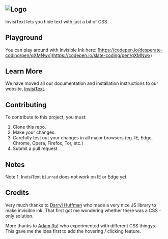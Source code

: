 ![Logo](https://raw.githubusercontent.com/eligeorgios/InvisiText/master/logo/logo-128.png)
---

InvisiText lets you hide text with just a bit of CSS.

## Playground

You can play around with Invisible Ink here: [https://codepen.io/desperate-coding/pen/qXMNwx](https://codepen.io/slate-coding/pen/qXMNwx)

## Learn More


We have moved all our documentation and installation instructions to our website, [InvisiText](http://invisi-text.surge.sh).

## Contributing

To contribute to this project, you must:

1.  Clone this repo.
2.  Make your changes.
3.  Carefully test out your changes in all major browsers (eg. IE, Edge, Chrome, Opera, Firefox, Tor, etc.)
4.  Submit a pull request.


## Notes

Note 1. InvisiText `blurred` does not work on IE or Edge yet.


## Credits

Very much thanks to [Darryl Huffman](https://codepen.io/darrylhuffman/pen/EyyNEP) who made a very nice JS library to make invisible ink. That first got me wondering whether there was a CSS - only solution.

More thanks to [Adam Ruf](https://codepen.io/adamruf/pen/GZwdrY) who experimented with different CSS thingys. This gave me the idea first to add the hovering / clicking feature.  

